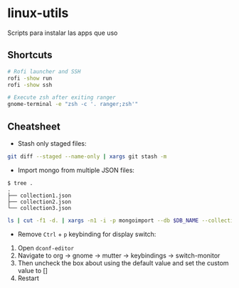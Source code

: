 # linux-utils
Scripts para instalar las apps que uso

## Shortcuts

```zsh
# Rofi launcher and SSH
rofi -show run
rofi -show ssh

# Execute zsh after exiting ranger
gnome-terminal -e "zsh -c '. ranger;zsh'"
```

## Cheatsheet

- Stash only staged files:

```bash
git diff --staged --name-only | xargs git stash -m
```

- Import mongo from multiple JSON files:

```
$ tree .
.
├── collection1.json
├── collection2.json
└── collection3.json
```

```bash
ls | cut -f1 -d. | xargs -n1 -i -p mongoimport --db $DB_NAME --collection {} --file {}.json
```

- Remove `Ctrl` + `p` keybinding for display switch:

1. Open `dconf-editor`
2. Navigate to org -> gnome -> mutter -> keybindings -> switch-monitor
3. Then uncheck the box about using the default value and set the custom value to []
4. Restart
